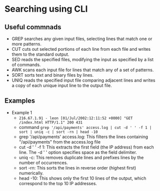 # Searching using CLI

## Useful commnads

- GREP searches any given input files, selecting lines that match one or more patterns.
- CUT cuts out selected portions of each line from each file and writes them to the standard output. 
- SED reads the specified files, modifying the input as specified by a list of commands.
- AWK scans each input file for lines that match any of a set of patterns.
- SORT sorts text and binary files by lines.
- UNIQ reads the specified input file comparing adjacent lines and writes a copy of each unique input line to the output file. 
 
## Examples 

- Example 1
  - `216.67.1.91 - leon [01/Jul/2002:12:11:52 +0000] "GET /index.html HTTP/1.1" 200 431
    `
  - command `grep '/api/payments' access.log | cut -d ' ' -f 1 | sort | uniq -c | sort -rn | head -10`
  - grep '/api/payments' access.log: This filters the lines containing "/api/payments" from the access.log file
  - cut -d ' ' -f 1: This extracts the first field (the IP address) from each line. The -d ' ' option specifies space as the field delimiter. 
  - uniq -c: This removes duplicate lines and prefixes lines by the number of occurrences. 
  - sort -rn: This sorts the lines in reverse order (highest first) numerically. 
  - head -10: This shows only the first 10 lines of the output, which correspond to the top 10 IP addresses. 
